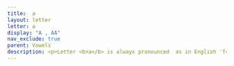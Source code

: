 ```yaml
---
title:  a
layout: letter
letter: a 
display: "A , AA" 
nav_exclude: true
parent: Vowels
description: <p>Letter <b>a</b> is always pronounced  as in English 'f<b>a</b>ther' and never as in English 'hat'. Tanacross <b>aa</b> is longer in duration than <b>a.</b></p>
---
```




           
   